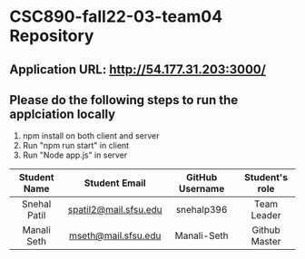 # CSC890-fall22-03-team04 Repository

## Application URL: http://54.177.31.203:3000/

## Please do the following steps to run the applciation locally
1. npm install on both client and server
2. Run "npm run start" in client
3. Run "Node app.js" in server 

| Student Name | Student Email         | GitHub Username | Student's role |
|    :---:     |     :---:             |     :---:       |      :---:    |
| Snehal Patil | spatil2@mail.sfsu.edu |   snehalp396    |  Team Leader |
| Manali Seth  | mseth@mail.sfsu.edu   |   Manali-Seth   |  Github Master|

